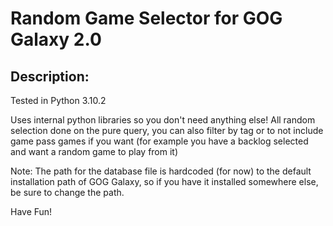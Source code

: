 # Random Game Selector for GOG Galaxy 2.0

## Description:
Tested in Python 3.10.2

Uses internal python libraries so you don't need anything else!
All random selection done on the pure query, you can also filter by tag or to not include game pass games if you want
(for example you have a backlog selected and want a random game to play from it)

Note: The path for the database file is hardcoded (for now) to the default installation path of GOG Galaxy, so if you have it installed somewhere else, be sure to change the path.

Have Fun!

